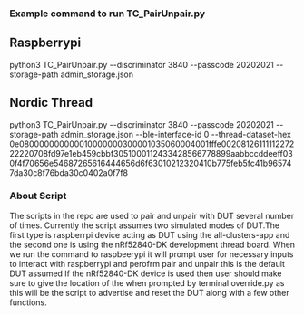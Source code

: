 ### Example command to run TC_PairUnpair.py

## Raspberrypi 

python3 TC_PairUnpair.py --discriminator 3840 --passcode 20202021 --storage-path admin_storage.json

## Nordic Thread

python3 TC_PairUnpair.py --discriminator 3840 --passcode 20202021 --storage-path admin_storage.json --ble-interface-id 0  --thread-dataset-hex 0e080000000000010000000300001035060004001fffe0020812611111227222220708fd97e1eb459cbbf3051000112433428566778899aabbccddeeff030f4f70656e54687265616444656d6f63010212320410b775feb5fc41b965747da30c8f76bda30c0402a0f7f8
### About Script
The scripts in the repo are used to pair and unpair with DUT several number of times. Currently the script assumes two simulated modes of DUT.The first type is raspberrpi device acting as DUT using the all-clusters-app and the second one is using the nRf52840-DK development thread board.
When we run the command to raspbeerypi it will prompt user for necessary inputs to interact with raspberrypi and perofrm pair and unpair this is the default DUT assumed
If the nRf52840-DK device is used then user should make sure to give the location of the  when prompted by terminal override.py as this will be the script to advertise and reset the DUT along with a few other functions.
